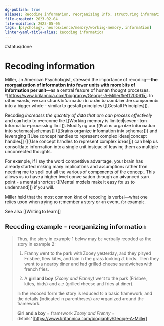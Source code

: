 ```yaml
---
dg-publish: true
aliases: Recoding information, reorganizing info, structuring information. chunking, chunking information, chunking memory, memory technique
file-created: 2023-02-04
file-modified: 2023-05-05
tags: [psychology, neuroscience/memory/working-memory, information]
linter-yaml-title-alias: Recoding information
---
```


 #status/done

# Recoding information

Miller, an American Psychologist, stressed the importance of recoding—**the reorganization of information into fewer units with more bits of information per unit**—as a central feature of human thought processes. ^[https://www.britannica.com/biography/George-A-Miller#ref1200615]. In other words, we can chunk information in order to combine the components into a bigger whole - similar to gestalt principles ([[Gestalt Principles]]).

Recoding *increases the quantity of data that one can process effectively* and can help to overcome the [[Working memory is limited|seven-item information-processing limit]]. Modifying our [[Brains organize information into schemas|schemas]] ([[Brains organize information into schemas]]) and leveraging [[Use concept handles to represent complex ideas|concept handles]] ([[Use concept handles to represent complex ideas]]) can help us consolidate information into a single unit instead of leaving them as multiple unconnected thoughts.

For example, if I say the word competitive advantage, your brain has already started making many implications and assumptions rather than needing me to spell out all the various of components of the concept. This allows us to have a higher level conversation through an advanced start point - a mental shortcut ([[Mental models make it easy for us to understand]]) if you will.

Miller held that the most common kind of recoding is verbal—what one relies upon when trying to remember a story or an event, for example.

See also [[Writing to learn]].

## Recoding example - reorganizing information

> Thus, the story in example 1 below may be verbally recoded as the story in example 2:
>
> 1. Franny went to the park with Zooey yesterday, and they played Frisbee, flew kites, and lain in the grass looking at birds. Then they went to a nearby diner and had grilled-cheese sandwiches with french fries.
>
> 2. A **girl and boy** *(Zooey and Franny)* went to the park (Frisbee, kites, birds) and ate (grilled cheese and fries at diner).
>
> In the recoded form the story is reduced to a basic framework, and the details (indicated in parentheses) are organized around the framework.
>
> **Girl and a boy** = framework
> *Zooey and Franny* = details^[https://www.britannica.com/biography/George-A-Miller]
